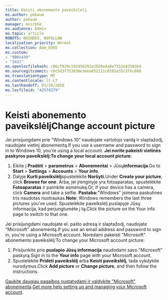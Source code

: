 ```yaml
---
title: Keisti abonemento paveikslėlį
ms.author: pebaum
author: pebaum
manager: mnirkhe
ms.audience: Admin
ms.topic: article
ROBOTS: NOINDEX, NOFOLLOW
localization_priority: Normal
ms.collection: Adm_O365
ms.custom:
- "9001439"
- "3437"
ms.openlocfilehash: c96cf829c192456291e2926e4a8e7312e43583bd
ms.sourcegitcommit: c6c5d3f753038e3eee852111c6581e55c2f6c686
ms.translationtype: MT
ms.contentlocale: lt-LT
ms.lasthandoff: 03/10/2020
ms.locfileid: "42574379"
---
```

# <a name="change-account-picture"></a><span data-ttu-id="76958-102">Keisti abonemento paveikslėlį</span><span class="sxs-lookup"><span data-stu-id="76958-102">Change account picture</span></span>

<span data-ttu-id="76958-103">Jei prisijungdami prie "Windows 10" naudojate vartotojo vardą ir slaptažodį, naudojate vietinį abonementą.</span><span class="sxs-lookup"><span data-stu-id="76958-103">If you use a username and password to sign in to Windows 10, you're using a local account.</span></span> <span data-ttu-id="76958-104">**Jei norite pakeisti vietinės paskyros paveikslėlį:**</span><span class="sxs-lookup"><span data-stu-id="76958-104">**To change your local account picture**:</span></span>

1. <span data-ttu-id="76958-105">Eikite į **Pradėti** > **parametrus** > **Abonementai** > Jūsų**informacija**.</span><span class="sxs-lookup"><span data-stu-id="76958-105">Go to **Start** > **Settings** > **Accounts** > **Your info**.</span></span>
2. <span data-ttu-id="76958-106">Dalyje **Kurti paveikslėlį**spustelėkite **Naršyti.**</span><span class="sxs-lookup"><span data-stu-id="76958-106">Under **Create your picture**, click **Browse for one**.</span></span> <span data-ttu-id="76958-107">Arba, jei įrenginyje yra fotoaparatas, spustelėkite **Fotoaparatas** ir paimkite asmenukę.</span><span class="sxs-lookup"><span data-stu-id="76958-107">Or, if your device has a camera, click **Camera** and take a selfie.</span></span> 
    <span data-ttu-id="76958-108">**Pastaba:**"Windows" įsimena paskutines tris naudotas nuotraukas.</span><span class="sxs-lookup"><span data-stu-id="76958-108">**Note**: Windows remembers the last three pictures you've used.</span></span> <span data-ttu-id="76958-109">Spustelėkite paveikslėlį puslapyje Jūsų informacija, kad perjungtumėte į tą.</span><span class="sxs-lookup"><span data-stu-id="76958-109">Click the picture on the Your info page to switch to that one.</span></span>

<span data-ttu-id="76958-110">Jei prisijungdami naudojate el. pašto adresą ir slaptažodį, naudojate "Microsoft" abonementą.</span><span class="sxs-lookup"><span data-stu-id="76958-110">If you use an email address and password to sign in, you're using a Microsoft account.</span></span> <span data-ttu-id="76958-111">Norėdami pakeisti "Microsoft" abonemento paveikslėlį:</span><span class="sxs-lookup"><span data-stu-id="76958-111">To change your Microsoft account picture:</span></span>

1. <span data-ttu-id="76958-112">Prisijunkite prie **puslapio Jūsų informacija** naudodami savo "Microsoft" paskyrą.</span><span class="sxs-lookup"><span data-stu-id="76958-112">Sign in to the **Your info** page with your Microsoft account.</span></span>
2. <span data-ttu-id="76958-113">Spustelėkite **Pridėti paveikslėlį** arba **Keisti paveikslėlį**, tada vykdykite nurodymus.</span><span class="sxs-lookup"><span data-stu-id="76958-113">Click **Add picture** or **Change picture**, and then follow the instructions.</span></span>

<span data-ttu-id="76958-114">[Gaukite daugiau pagalbos nustatydami ir valdykite "Microsoft" abonementą](https://support.microsoft.com/products/microsoft-account?category=manage-account).</span><span class="sxs-lookup"><span data-stu-id="76958-114">[Get more help setting up and managing your Microsoft account](https://support.microsoft.com/products/microsoft-account?category=manage-account).</span></span>
